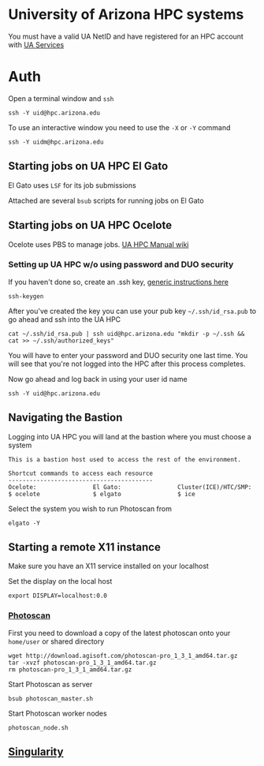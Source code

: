# University of Arizona HPC systems

You must have a valid UA NetID and have registered for an HPC account with [UA Services](https://account.arizona.edu/welcome)

# Auth

Open a terminal window and `ssh`

```
ssh -Y uid@hpc.arizona.edu
```
To use an interactive window you need to use the `-X` or `-Y` command

```
ssh -Y uidm@hpc.arizona.edu
```
## Starting jobs on UA HPC El Gato

El Gato uses `LSF` for its job submissions

Attached are several `bsub` scripts for running jobs on El Gato

## Starting jobs on UA HPC Ocelote

Ocelote uses PBS to manage jobs. [UA HPC Manual wiki](https://confluence.arizona.edu/display/UAHPC/Training)

### Setting up UA HPC w/o using password and DUO security

If you haven't done so, create an .ssh key, [generic instructions here](https://www.digitalocean.com/community/tutorials/ssh-essentials-working-with-ssh-servers-clients-and-keys)

```
ssh-keygen
```

After you've created the key you can use your pub key `~/.ssh/id_rsa.pub` to go ahead and ssh into the UA HPC

```
cat ~/.ssh/id_rsa.pub | ssh uid@hpc.arizona.edu "mkdir -p ~/.ssh && cat >> ~/.ssh/authorized_keys"
```

You will have to enter your password and DUO security one last time. You will see that you're not logged into the HPC after this process completes.

Now go ahead and log back in using your user id name

```
ssh -Y uid@hpc.arizona.edu
```

## Navigating the Bastion

Logging into UA HPC you will land at the bastion where you must choose a system

```
This is a bastion host used to access the rest of the environment.

Shortcut commands to access each resource
-----------------------------------------
Ocelote:                El Gato:                Cluster(ICE)/HTC/SMP:
$ ocelote               $ elgato                $ ice
```

Select the system you wish to run Photoscan from

```
elgato -Y
```

## Starting a remote X11 instance

Make sure you have an X11 service installed on your localhost

Set the display on the local host

```
export DISPLAY=localhost:0.0
```


### [Photoscan]()

First you need to download a copy of the latest photoscan onto your `home/user` or shared directory

```
wget http://download.agisoft.com/photoscan-pro_1_3_1_amd64.tar.gz
tar -xvzf photoscan-pro_1_3_1_amd64.tar.gz
rm photoscan-pro_1_3_1_amd64.tar.gz
```

Start Photoscan as server

```
bsub photoscan_master.sh
```

Start Photoscan worker nodes

```
photoscan_node.sh
```

## [Singularity](https://github.com/tyson-swetnam/lidar_sfm_data_fusion/blob/master/uahpc/singularity_docker.md)
